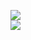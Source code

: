 [![](https://img.shields.io/badge/Made%20With-Github%20Spray-lightgrey.svg?style=for-the-badge&logo=github)](https://github.com/Annihil/github-spray#20055)  
[![](https://i.imgur.com/2DrTn0Z.gif)](https://github.com/Annihil/github-spray)